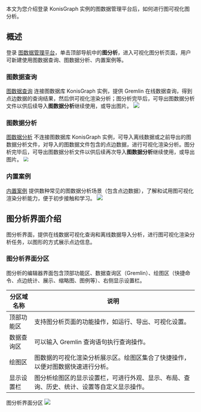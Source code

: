 本文为您介绍登录 KonisGraph 实例的图数据管理平台后，如何进行图可视化图分析。

## 概述
登录 [图数据管理平台](https://cloud.tencent.com/document/product/1366/61194#dltsjk)，单击顶部导航中的**图分析**，进入可视化图分析页面，用户可新建使用图数据查询、图数据分析、内置案例等。

### 图数据查询
[图数据查询](https://cloud.tencent.com/document/product/1366/61213) 连接图数据库 KonisGraph 实例，提供 Gremlin 在线数据查询，得到点边数据的查询结果，然后供可视化渲染分析；图分析完毕后，可导出图数据分析文件以供后续导入**图数据分析**继续使用，或导出图片。
![](https://main.qcloudimg.com/raw/22fe497db69658078a62613f49baebc5.png)

### 图数据分析
[图数据分析](https://cloud.tencent.com/document/product/1366/61214) 不连接图数据库 KonisGraph 实例，可导入离线数据或之前导出的图数据分析文件，对导入的图数据文件包含的点边数据，进行可视化渲染分析。图分析完毕后，可导出图数据分析文件以供后续再次导入**图数据分析**继续使用，或导出图片。
<img src="https://main.qcloudimg.com/raw/592d10901a30110d1f6b1a11219aa2ee.png"  style="zoom:80%;">

### 内置案例
[内置案例](https://cloud.tencent.com/document/product/1366/61215) 提供数种常见的图数据分析场景（包含点边数据），了解和试用图可视化渲染分析能力，便于初步接触和学习。
![](https://main.qcloudimg.com/raw/5492de46e35e8314894cfd6293952c61.png)


## 图分析界面介绍
图分析界面，提供在线数据可视化查询和离线数据导入分析，进行图可视化渲染分析任务，以图形的方式展示点边信息。

### 图分析界面分区
图分析的编辑器界面包含顶部功能区、数据查询区（Gremlin）、绘图区（快捷命令、点边统计、展示、缩略图、图例等）、右侧显示设置栏。

| 分区域名称  | 说明 |
| ---------- | ----- |
| 顶部功能区  | 支持图分析页面的功能操作，如运行、导出、可视化设置。      |
| 数据查询区 | 可以输入 Gremlin 查询语句执行查询操作。      |
| 绘图区 | 图数据的可视化渲染分析展示区。绘图区集合了快捷操作，以便对图数据快速进行分析。      |
| 显示设置栏 | 图分析绘图区的显示设置栏，可进行外观、显示、布局、查询、历史、统计、设置等自定义显示操作。      |

图分析界面分区
![](https://main.qcloudimg.com/raw/30470651d0888e78bff226674cea9675.png)
